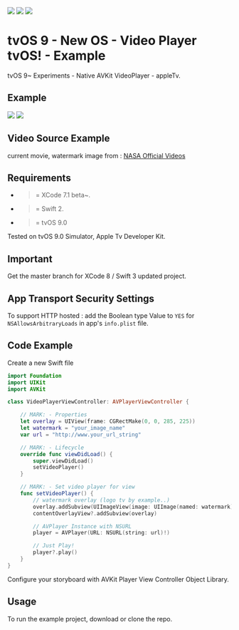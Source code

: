![](https://img.shields.io/badge/build-pass-brightgreen.svg?style=flat-square)
![](https://img.shields.io/badge/platform-tvOS9+-ff69b4.svg?style=flat-square)
![](https://img.shields.io/badge/Require-XCode7.1-lightgrey.svg?style=flat-square)


# tvOS 9 - New OS - Video Player tvOS! - Example
tvOS 9~ Experiments - Native AVKit VideoPlayer - appleTv.

## Example

![](https://raw.githubusercontent.com/Sweefties/tvOS9-VideoPlayer/master/source/tvOS9_Simulator2x_AVKitVideoPlayertvOS_1.jpg)
![](https://raw.githubusercontent.com/Sweefties/tvOS9-VideoPlayer/master/source/tvOS9_Simulator2x_AVKitVideoPlayertvOS_2.jpg)

## Video Source Example
current movie, watermark image from : [NASA Official Videos](http://www.nasa.gov/multimedia/hd/)


## Requirements

- >= XCode 7.1 beta~.
- >= Swift 2.
- >= tvOS 9.0

Tested on tvOS 9.0 Simulator, Apple Tv Developer Kit.

## Important

Get the master branch for XCode 8 / Swift 3 updated project.

## App Transport Security Settings

To support HTTP hosted : add the Boolean type Value to `YES` for `NSAllowsArbitraryLoads` in app's `info.plist` file.


## Code Example

Create a new Swift file

```swift
import Foundation
import UIKit
import AVKit

class VideoPlayerViewController: AVPlayerViewController {

    // MARK: - Properties
    let overlay = UIView(frame: CGRectMake(0, 0, 285, 225))
    let watermark = "your_image_name"
    var url = "http://www.your_url_string"

    // MARK: - Lifecycle
    override func viewDidLoad() {
        super.viewDidLoad()
        setVideoPlayer()
    }

    // MARK: - Set video player for view
    func setVideoPlayer() {
        // watermark overlay (logo tv by example..)
        overlay.addSubview(UIImageView(image: UIImage(named: watermark)))
        contentOverlayView?.addSubview(overlay)

        // AVPlayer Instance with NSURL
        player = AVPlayer(URL: NSURL(string: url)!)

        // Just Play!
        player?.play()
    }
}
```

Configure your storyboard with AVKit Player View Controller Object Library.


## Usage

To run the example project, download or clone the repo.

